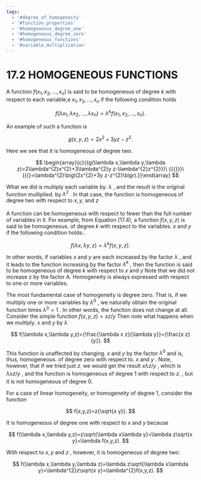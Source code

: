 ```yaml
---
tags:
  - '#degree_of_homogeneity'
  - '#function_properties'
  - '#homogeneous_degree_one'
  - '#homogeneous_degree_zero'
  - '#homogeneous_functions'
  - '#variable_multiplication'
---
```

# 17.2 HOMOGENEOUS FUNCTIONS

A function $f\left(x_{1},x_{2},\ldots,x_{n}\right)$ is said to be homogeneous of degree $k$ with respect to each variable,e $x_{1},x_{2},\ldots,x_{n}$ if the following condition holds

$$
f{\bigl(}\lambda x_{1},\lambda x_{2},\ldots,\lambda x_{n}{\bigr)}=\lambda^{k}f{\bigl(}x_{1},x_{2},\ldots,x_{n}{\bigr)}.
$$

An example of such a function is

$$
g(x,y,z)=2x^{2}+3y z-z^{2}.
$$

Here we see that it is homogeneous of degree two.

$$
\begin{array}{c}{{g(\lambda x,\lambda y,\lambda z)=2\lambda^{2}x^{2}+3\lambda^{2}y z-\lambda^{2}z^{2}}}\ {{{}}}\ {{{}=\lambda^{2}\bigl(2x^{2}+3y z-z^{2}\bigr).}}\end{array}
$$

What we did is multiply each variable by. $\lambda$ , and the result is the original function multiplied. by $\lambda^{2}$ . In that case, the function is homogeneous of degree two with respect to $x,y_{\mathrm{{:}}}$ and $z$

A function can be homogeneous with respect to fewer than the full number of variables in it. For example, from Equation (17.4), a function $f(x,y,z)$ is said to be homogeneous. of degree $k$ with respect to the variables. $x$ and $y$ if the following condition holds:.

$$
f(\lambda x,\lambda y,z)=\lambda^{k}f(x,y,z).
$$

In other words, if variables $x$ and $y$ are each increased by the factor $\lambda$ , and it leads to the function increasing by the factor $\lambda^{k}$ , then the function is said to be homogeneous of degree $k$ with respect to $x$ and $y$ Note that we did not increase $z$ by the factor A. Homogeneity is always expressed with respect to one or more variables.

The most fundamental case of homogeneity is degree zero. That is, if we multiply one or more variables by $\lambda^{0}$ , we naturally obtain the original function times $\lambda^{0}=1$ . In other words, the function does not change at all. Consider the simple function $f(x,y,z)=x z/y$ Then note what happens when we multiply. $x$ and $y$ by $\lambda$

$$
f(\lambda x,\lambda y,z)={\frac{\lambda x z}{\lambda y}}={\frac{x z}{y}}.
$$

This function is unaffected by changing. $x$ and $y$ by the factor $\lambda^{0}$ and is, thus, homogeneous. of degree zero with respect to. $x$ and $y$ . Note, however, that if we tried just $z_{:}$ we would get the result $x\lambda z/y$ , which is $\lambda x z/y$ , and the function is homogeneous of degree 1 with respect to $z_{\cdot}$ , but it is not homogeneous of degree 0.

For a case of linear homogeneity, or homogeneity of degree 1, consider the function

$$
f(x,y,z)=z{\sqrt{x y}}.
$$

It is homogeneous of degree one with respect to $x$ and $y$ because

$$
f(\lambda x,\lambda y,z)=z\sqrt{\lambda x\lambda y}=\lambda z\sqrt{x y}=\lambda f(x,y,z).
$$

With respect to $x,y$ and $z$ , however, it is homogeneous of degree two:

$$
f(\lambda x,\lambda y,\lambda z)=\lambda z\sqrt{\lambda x\lambda y}=\lambda^{2}z\sqrt{x y}=\lambda^{2}f(x,y,z).
$$
